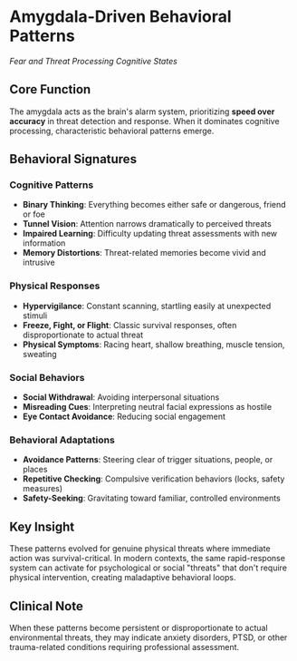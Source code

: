 # Amygdala-Driven Behavioral Patterns
*Fear and Threat Processing Cognitive States*

## Core Function
The amygdala acts as the brain's alarm system, prioritizing **speed over accuracy** in threat detection and response. When it dominates cognitive processing, characteristic behavioral patterns emerge.

## Behavioral Signatures

### Cognitive Patterns
- **Binary Thinking**: Everything becomes either safe or dangerous, friend or foe
- **Tunnel Vision**: Attention narrows dramatically to perceived threats
- **Impaired Learning**: Difficulty updating threat assessments with new information
- **Memory Distortions**: Threat-related memories become vivid and intrusive

### Physical Responses
- **Hypervigilance**: Constant scanning, startling easily at unexpected stimuli
- **Freeze, Fight, or Flight**: Classic survival responses, often disproportionate to actual threat
- **Physical Symptoms**: Racing heart, shallow breathing, muscle tension, sweating

### Social Behaviors
- **Social Withdrawal**: Avoiding interpersonal situations
- **Misreading Cues**: Interpreting neutral facial expressions as hostile
- **Eye Contact Avoidance**: Reducing social engagement

### Behavioral Adaptations
- **Avoidance Patterns**: Steering clear of trigger situations, people, or places
- **Repetitive Checking**: Compulsive verification behaviors (locks, safety measures)
- **Safety-Seeking**: Gravitating toward familiar, controlled environments

## Key Insight
These patterns evolved for genuine physical threats where immediate action was survival-critical. In modern contexts, the same rapid-response system can activate for psychological or social "threats" that don't require physical intervention, creating maladaptive behavioral loops.

## Clinical Note
When these patterns become persistent or disproportionate to actual environmental threats, they may indicate anxiety disorders, PTSD, or other trauma-related conditions requiring professional assessment.